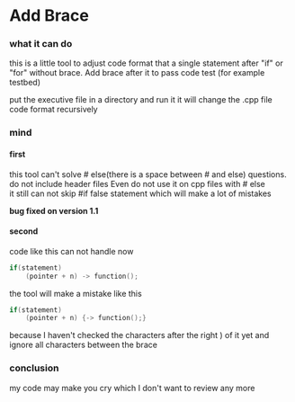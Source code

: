 # Add Brace

### what it can do
this is a little tool to adjust code format that a single statement after "if" or "for" without brace.
Add brace after it to pass code test (for example testbed)

put the executive file in a directory and run it
it will change the .cpp file code format recursively


### mind
#### first
this tool can't solve # else(there is a space between # and else) questions.
do not include header files
Even do not use it on cpp files with # else   
it still can not skip #if false statement which will make a lot of mistakes

****bug fixed on version 1.1****   

#### second
code like this can not handle now
```C++
if(statement)
    (pointer + n) -> function();
```
the tool will make a mistake like this

```C++
if(statement)
    (pointer + n) {-> function();}
```

because I haven't checked the characters after the right ) of it yet
and ignore all characters between the brace   

### conclusion
my code may make you cry which I don't want to review any more

